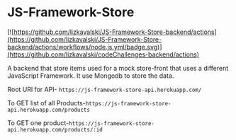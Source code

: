 # JS-Framework-Store
[![https://github.com/lizkavalski/JS-Framework-Store-backend/actions](https://github.com/lizkavalski/JS-Framework-Store-backend/actions/workflows/node.js.yml/badge.svg)](https://github.com/lizkavalski/codeChallenges-backend/actions)

A backend that store items used for a  mock store-front that uses a different JavaScript Framework. It use Mongodb to store the data.

Root URl for API- `https://js-framework-store-api.herokuapp.com/`

To GET list of all Products-`https://js-framework-store-api.herokuapp.com/products`

To GET one product-`https://js-framework-store-api.herokuapp.com/products/:id`